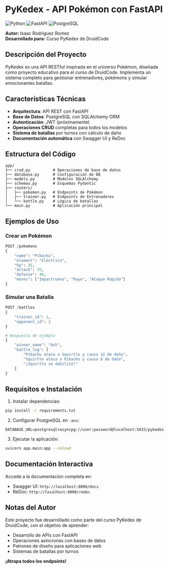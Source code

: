 # PyKedex - API Pokémon con FastAPI

![Python](https://img.shields.io/badge/python-3.9+-blue.svg)
![FastAPI](https://img.shields.io/badge/FastAPI-0.68.0-green.svg)
![PostgreSQL](https://img.shields.io/badge/PostgreSQL-13-blue.svg)

**Autor:** Isaac Rodríguez Romez  
**Desarrollado para:** Curso PyKedex de DruidCode

## Descripción del Proyecto

PyKedex es una API RESTful inspirada en el universo Pokémon, diseñada como proyecto educativo para el curso de DruidCode. Implementa un sistema completo para gestionar entrenadores, pokémons y simular emocionantes batallas.

## Características Técnicas

- **Arquitectura**: API REST con FastAPI
- **Base de Datos**: PostgreSQL con SQLAlchemy ORM
- **Autenticación**: JWT (próximamente)
- **Operaciones CRUD** completas para todos los modelos
- **Sistema de batallas** por turnos con cálculo de daño
- **Documentación automática** con Swagger UI y ReDoc

## Estructura del Código

```
app/
├── crud.py          # Operaciones de base de datos
├── database.py      # Configuración de DB
├── models.py        # Modelos SQLAlchemy
├── schemas.py       # Esquemas Pydantic
├── routers/
│   ├── pokemon.py   # Endpoints de Pokémon
│   ├── trainer.py   # Endpoints de Entrenadores
│   └── battle.py    # Lógica de batallas
└── main.py          # Aplicación principal
```

## Ejemplos de Uso

### Crear un Pokémon
```python
POST /pokemons
{
    "name": "Pikachu",
    "element": "Eléctrico",
    "hp": 35,
    "attack": 55,
    "defense": 40,
    "moves": ["Impactrueno", "Rayo", "Ataque Rápido"]
}
```

### Simular una Batalla
```python
POST /battles
{
    "trainer_id": 1,
    "opponent_id": 2
}

# Respuesta de ejemplo
{
    "winner_name": "Ash",
    "battle_log": [
        "Pikachu ataca a Squirtle y causa 12 de daño",
        "Squirtle ataca a Pikachu y causa 8 de daño",
        "¡Squirtle se debilitó!"
    ]
}
```

## Requisitos e Instalación

1. Instalar dependencias:
```bash
pip install -r requirements.txt
```

2. Configurar PostgreSQL en `.env`:
```
DATABASE_URL=postgresql+asyncpg://user:password@localhost:5432/pykedex
```

3. Ejecutar la aplicación:
```bash
uvicorn app.main:app --reload
```

## Documentación Interactiva

Accede a la documentación completa en:
- Swagger UI: `http://localhost:8000/docs`
- ReDoc: `http://localhost:8000/redoc`

## Notas del Autor

Este proyecto fue desarrollado como parte del curso PyKedex de DruidCode, con el objetivo de aprender:
- Desarrollo de APIs con FastAPI
- Operaciones asíncronas con bases de datos
- Patrones de diseño para aplicaciones web
- Sistemas de batallas por turnos

**¡Atrapa todos los endpoints!**
